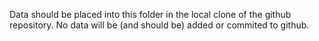 Data should be placed into this folder in the local clone of the 
github repository. No data will be (and should be) added or commited to github.
